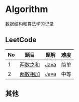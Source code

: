 # Algorithm
数据结构和算法学习记录

## LeetCode

| No   | 题目                                       | 题解                                       | 难度   |
| ---- | ---------------------------------------- | ---------------------------------------- | ---- |
| 1    | [两数之和](https://leetcode-cn.com/problems/two-sum/) | [Java](https://github.com/StephenZKCurry/Algorithm/blob/master/src/leetcode/TwoSum.java) | 简单   |
| 2    | [两数相加](https://leetcode-cn.com/problems/add-two-numbers/) | [Java](https://github.com/StephenZKCurry/Algorithm/blob/master/src/leetcode/AddTwoNumbers.java) | 中等   |

## 其他

